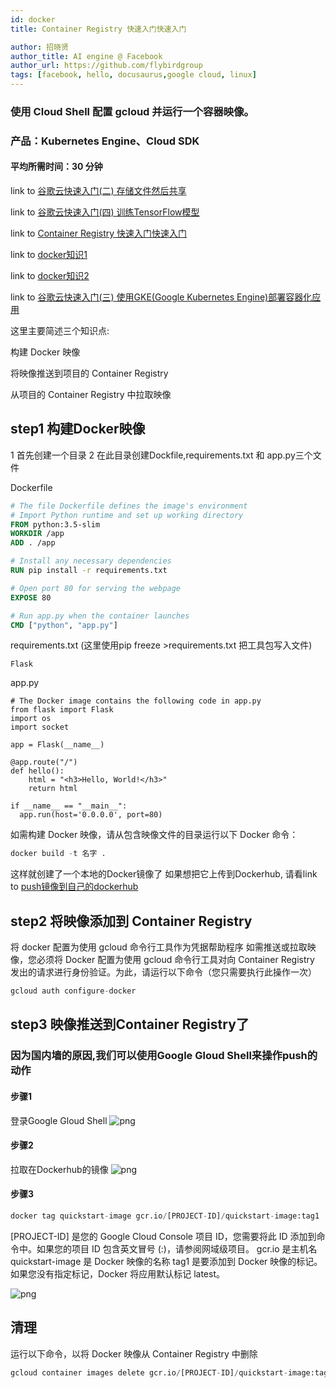 ```yaml
---
id: docker
title: Container Registry 快速入门快速入门

author: 招晓贤
author_title: AI engine @ Facebook
author_url: https://github.com/flybirdgroup
tags: [facebook, hello, docusaurus,google cloud, linux]
---
```

### 使用 Cloud Shell 配置 gcloud 并运行一个容器映像。

### 产品：Kubernetes Engine、Cloud SDK

#### 平均所需时间：30 分钟

link to [谷歌云快速入门(二) 存储文件然后共享](GoogleCloudStorage)

link to [谷歌云快速入门(四) 训练TensorFlow模型](TensorFlow)

link to [Container Registry 快速入门快速入门](docker)

link to [docker知识1](dockerhub)

link to [docker知识2](dockerhub_2)

link to [谷歌云快速入门(三) 使用GKE(Google Kubernetes Engine)部署容器化应用](Kubernetes)

这里主要简述三个知识点:

构建 Docker 映像

将映像推送到项目的 Container Registry

从项目的 Container Registry 中拉取映像

## step1  构建Docker映像
1 首先创建一个目录
2 在此目录创建Dockfile,requirements.txt 和 app.py三个文件

Dockerfile
```dockerfile
# The file Dockerfile defines the image's environment
# Import Python runtime and set up working directory
FROM python:3.5-slim
WORKDIR /app
ADD . /app

# Install any necessary dependencies
RUN pip install -r requirements.txt

# Open port 80 for serving the webpage
EXPOSE 80

# Run app.py when the container launches
CMD ["python", "app.py"]

```
requirements.txt (这里使用pip freeze >requirements.txt 把工具包写入文件)
```
Flask
```

app.py
```
# The Docker image contains the following code in app.py
from flask import Flask
import os
import socket

app = Flask(__name__)

@app.route("/")
def hello():
    html = "<h3>Hello, World!</h3>"
    return html

if __name__ == "__main__":
  app.run(host='0.0.0.0', port=80)

```

如需构建 Docker 映像，请从包含映像文件的目录运行以下 Docker 命令：
```python
docker build -t 名字 .
```
这样就创建了一个本地的Docker镜像了
如果想把它上传到Dockerhub, 请看link to [push镜像到自己的dockerhub](dockerhub)

## step2 将映像添加到 Container Registry
将 docker 配置为使用 gcloud 命令行工具作为凭据帮助程序
如需推送或拉取映像，您必须将 Docker 配置为使用 gcloud 命令行工具对向 Container Registry 发出的请求进行身份验证。为此，请运行以下命令（您只需要执行此操作一次）
```python
gcloud auth configure-docker
```
## step3 映像推送到Container Registry了
### 因为国内墙的原因,我们可以使用Google Gloud Shell来操作push的动作
#### 步骤1 
登录Google Gloud Shell
    ![png](../img/kubernetes/4.png)
#### 步骤2
拉取在Dockerhub的镜像
    ![png](../img/kubernetes/5.png)
#### 步骤3    
```python
docker tag quickstart-image gcr.io/[PROJECT-ID]/quickstart-image:tag1
```
[PROJECT-ID] 是您的 Google Cloud Console 项目 ID，您需要将此 ID 添加到命令中。如果您的项目 ID 包含英文冒号 (:)，请参阅网域级项目。
gcr.io 是主机名
quickstart-image 是 Docker 映像的名称
tag1 是要添加到 Docker 映像的标记。如果您没有指定标记，Docker 将应用默认标记 latest。

![png](../img/kubernetes/6.png)

## 清理
运行以下命令，以将 Docker 映像从 Container Registry 中删除
```python
gcloud container images delete gcr.io/[PROJECT-ID]/quickstart-image:tag1 --force-delete-tags
```


